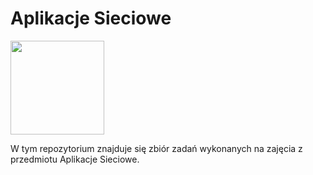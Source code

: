 <p align="center">
  <h1>Aplikacje Sieciowe</h1>
    <a href="#" align="center">
        <img height=150 src="https://us.edu.pl/wp-content/uploads/Nieprzypisane/us-600x315.png">
    </a>

W tym repozytorium znajduje się zbiór zadań wykonanych na zajęcia z przedmiotu Aplikacje Sieciowe.

